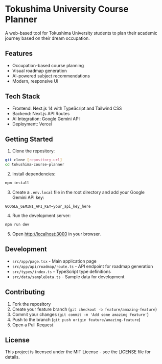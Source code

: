 # Tokushima University Course Planner

A web-based tool for Tokushima University students to plan their academic journey based on their dream occupation.

## Features

- Occupation-based course planning
- Visual roadmap generation
- AI-powered subject recommendations
- Modern, responsive UI

## Tech Stack

- Frontend: Next.js 14 with TypeScript and Tailwind CSS
- Backend: Next.js API Routes
- AI Integration: Google Gemini API
- Deployment: Vercel

## Getting Started

1. Clone the repository:
```bash
git clone [repository-url]
cd tokushima-course-planner
```

2. Install dependencies:
```bash
npm install
```

3. Create a `.env.local` file in the root directory and add your Google Gemini API key:
```
GOOGLE_GEMINI_API_KEY=your_api_key_here
```

4. Run the development server:
```bash
npm run dev
```

5. Open [http://localhost:3000](http://localhost:3000) in your browser.

## Development

- `src/app/page.tsx` - Main application page
- `src/app/api/roadmap/route.ts` - API endpoint for roadmap generation
- `src/types/index.ts` - TypeScript type definitions
- `src/data/sampleData.ts` - Sample data for development

## Contributing

1. Fork the repository
2. Create your feature branch (`git checkout -b feature/amazing-feature`)
3. Commit your changes (`git commit -m 'Add some amazing feature'`)
4. Push to the branch (`git push origin feature/amazing-feature`)
5. Open a Pull Request

## License

This project is licensed under the MIT License - see the LICENSE file for details. 
